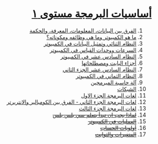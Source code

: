 <div dir="rtl">

# [أساسيات البرمجة مستوى ١](https://programmingadvices.com/p/00316b)

1. [الفرق بين البيانات، المعلومات، المعرفة، والحكمة](src/_1_data_vs_information_vs_knowledge_vs_wisdom)
2. [ما هو الكمبيوتر وما هي وظائفه ومكوناته؟](src/_2_what_is_computer)
3. [النظام الثنائي وتمثيل البيانات في الكمبيوتر](src/_3_binary_system)
4. [السرعات ووحدات القياس في الكمبيوتر](src/_4_computer_speed_and_units)
5. [النظام السادس عشر في الكمبيوتر](src/_5_hexa)
6. [أجزاء البايت ومصطلحاتها](src/_6_byte_parts)
7. [ النظام السادس عشر الجزء الثاني](src/_7_hexa_part_2)
8. [النظام الثماني في الكمبيوتر](src/_8_octal)
9. [آلة حاسبة المبرمجين](src/_9_programmer_calculator)
10. [الشبكات](src/_10_networks_part_1)
11. [لغات البرمجة الجزء الاول](src/_11_programming_languages_and_levels)
12. [لغات البرمجة الجزء الثاني - الفرق بين الكومبالير والانتربرتر](src/_12_compiler_vs_interpreter)
13. [لغات البرمجة الجزء الثالث](src/_13_which_programming_language_is_better)
14. ~~[لماذا يجب ان تبدأ بتعلم سي بلس بلس]()~~
15. ~~[العمليات في الكمبيوتر]()~~
16. ~~[أولويات الحساب]()~~
17. ~~[المتغيرات والثوابت]()~~

</div>